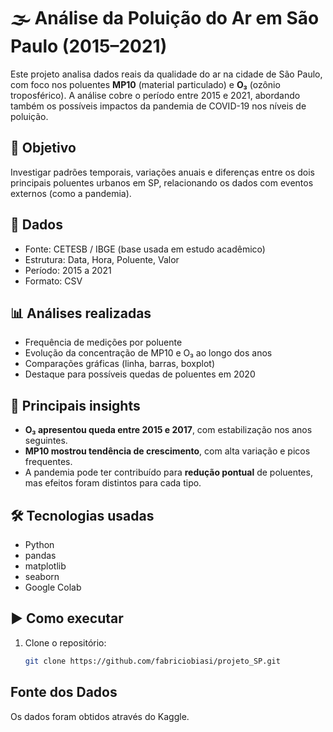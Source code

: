# 🌫️ Análise da Poluição do Ar em São Paulo (2015–2021)

Este projeto analisa dados reais da qualidade do ar na cidade de São Paulo, com foco nos poluentes **MP10** (material particulado) e **O₃** (ozônio troposférico). A análise cobre o período entre 2015 e 2021, abordando também os possíveis impactos da pandemia de COVID-19 nos níveis de poluição.

## 🎯 Objetivo

Investigar padrões temporais, variações anuais e diferenças entre os dois principais poluentes urbanos em SP, relacionando os dados com eventos externos (como a pandemia).

## 📁 Dados

- Fonte: CETESB / IBGE (base usada em estudo acadêmico)
- Estrutura: Data, Hora, Poluente, Valor
- Período: 2015 a 2021
- Formato: CSV

## 📊 Análises realizadas

- Frequência de medições por poluente
- Evolução da concentração de MP10 e O₃ ao longo dos anos
- Comparações gráficas (linha, barras, boxplot)
- Destaque para possíveis quedas de poluentes em 2020

## 🧠 Principais insights

- **O₃ apresentou queda entre 2015 e 2017**, com estabilização nos anos seguintes.
- **MP10 mostrou tendência de crescimento**, com alta variação e picos frequentes.
- A pandemia pode ter contribuído para **redução pontual** de poluentes, mas efeitos foram distintos para cada tipo.

## 🛠️ Tecnologias usadas

- Python
- pandas
- matplotlib
- seaborn
- Google Colab

## ▶️ Como executar

1. Clone o repositório:
   ```bash
   git clone https://github.com/fabriciobiasi/projeto_SP.git
## Fonte dos Dados

Os dados foram obtidos através do Kaggle.

